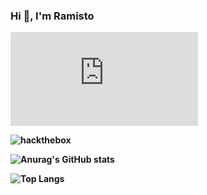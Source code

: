<h3>Hi 👋, I'm <strong>Ramisto<strong></h3>

<iframe src="https://tryhackme.com/api/v2/badges/public-profile?userPublicId=2058210" style='border:none;'></iframe>

![hackthebox](https://www.hackthebox.com/badge/image/1703369)



![Anurag's GitHub stats](https://github-readme-stats.vercel.app/api?username=Ramisto&show=reviews,discussions_started,discussions_answered,prs_merged,prs_merged_percentage&show_icons=true&theme=dracula)

![Top Langs](https://github-readme-stats.vercel.app/api/top-langs/?username=Ramisto&layout=compact&theme=dracula)

